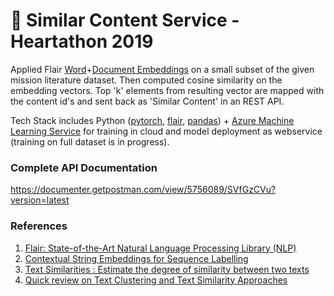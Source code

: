 # 📑 Similar Content Service - Heartathon 2019

Applied Flair [Word](https://github.com/zalandoresearch/flair/blob/master/resources/docs/TUTORIAL_3_WORD_EMBEDDING.md)+[Document Embeddings](https://github.com/zalandoresearch/flair/blob/master/resources/docs/TUTORIAL_5_DOCUMENT_EMBEDDINGS.md) on a small subset of the given mission literature dataset. Then computed cosine similarity on the embedding vectors. Top 'k' elements from resulting vector are mapped with the content id's and sent back as 'Similar Content' in an REST API.

Tech Stack includes Python ([pytorch](https://github.com/pytorch/pytorch), [flair](https://github.com/zalandoresearch/flair), [pandas](https://github.com/pandas-dev/pandas)) + [Azure Machine Learning Service](https://azure.microsoft.com/en-gb/services/machine-learning-service/) for training in cloud and model deployment as webservice (training on full dataset is in progress).

### Complete API Documentation
https://documenter.getpostman.com/view/5756089/SVfGzCVu?version=latest

### References

1. [Flair: State-of-the-Art Natural Language Processing Library (NLP)](https://www.aclweb.org/anthology/N19-4010)
2. [Contextual String Embeddings for Sequence Labelling](https://alanakbik.github.io/papers/coling2018.pdf)
3. [Text Similarities : Estimate the degree of similarity between two texts](https://medium.com/@adriensieg/text-similarities-da019229c894)
4. [Quick review on Text Clustering and Text Similarity Approaches](http://www.lumenai.fr/blog/quick-review-on-text-clustering-and-text-similarity-approaches)


